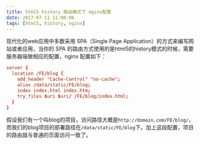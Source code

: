 ```yaml
---
title: html5 history 路由模式下 nginx配置
date: 2017-07-11 11:08:08
tags: [html5, history, nginx]
---
```

现代化的web应用中多数采用 SPA（Single Page Application）的方式来编写网站或者应用，当你的 SPA 的路由方式使用的是html5的history模式的时候，需要服务器端做相应的配置，nginx 配置如下：
``` conf
server {
  location /FE/blog {
    add_header "Cache-Control" "no-cache";
    alias /data/static/FE/blog;
    index index.html index.htm;
    try_files $uri $uri/ /FE/blog/index.html;
  }
}

```
假设我们有一个叫blog的项目，访问路径大概是`http://domain.com/FE/blog/`，而我们的blog项目的部署路径在`/data/static/FE/blog`下。加上这段配置，项目的路由就与普通的页面访问一致了。